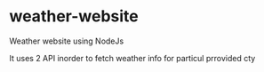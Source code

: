# weather-website
Weather website using NodeJs

It uses 2 API inorder to fetch weather info for particul prrovided cty
